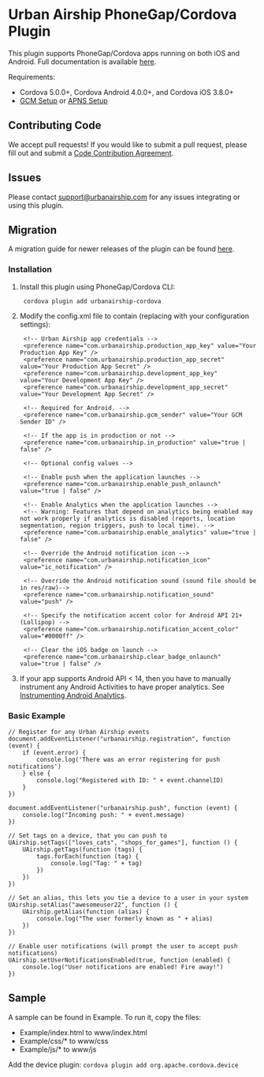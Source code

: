 # Urban Airship PhoneGap/Cordova Plugin

This plugin supports PhoneGap/Cordova apps running on both iOS and Android. Full documentation is
available [here](http://docs.urbanairship.com/platform/phonegap.html).

Requirements:
 - Cordova 5.0.0+, Cordova Android 4.0.0+, and Cordova iOS 3.8.0+
 - [GCM Setup](http://docs.urbanairship.com/platform/android.html#gcm-setup) or [APNS Setup](http://docs.urbanairship.com/platform/ios.html#apple-setup)

## Contributing Code

We accept pull requests! If you would like to submit a pull request, please fill out and submit a
[Code Contribution Agreement](http://urbanairship.com/legal/contribution-agreement/).

## Issues

Please contact support@urbanairship.com for any issues integrating or using this plugin.

## Migration

A migration guide for newer releases of the plugin can be found [here](MIGRATION.md).

### Installation

1. Install this plugin using PhoneGap/Cordova CLI:

        cordova plugin add urbanairship-cordova

2. Modify the config.xml file to contain (replacing with your configuration settings):

        <!-- Urban Airship app credentials -->
        <preference name="com.urbanairship.production_app_key" value="Your Production App Key" />
        <preference name="com.urbanairship.production_app_secret" value="Your Production App Secret" />
        <preference name="com.urbanairship.development_app_key" value="Your Development App Key" />
        <preference name="com.urbanairship.development_app_secret" value="Your Development App Secret" />

        <!-- Required for Android. -->
        <preference name="com.urbanairship.gcm_sender" value="Your GCM Sender ID" />

        <!-- If the app is in production or not -->
        <preference name="com.urbanairship.in_production" value="true | false" />

        <!-- Optional config values -->

        <!-- Enable push when the application launches -->
        <preference name="com.urbanairship.enable_push_onlaunch" value="true | false" />
		
        <!-- Enable Analytics when the application launches -->
        <!-- Warning: Features that depend on analytics being enabled may not work properly if analytics is disabled (reports, location segmentation, region triggers, push to local time). -->
        <preference name="com.urbanairship.enable_analytics" value="true | false" />

        <!-- Override the Android notification icon -->
        <preference name="com.urbanairship.notification_icon" value="ic_notification" />
    
        <!-- Override the Android notification sound (sound file should be in res/raw)-->
        <preference name="com.urbanairship.notification_sound" value="push" />

        <!-- Specify the notification accent color for Android API 21+ (Lollipop) -->
        <preference name="com.urbanairship.notification_accent_color" value="#0000ff" />

        <!-- Clear the iOS badge on launch -->
        <preference name="com.urbanairship.clear_badge_onlaunch" value="true | false" />


3. If your app supports Android API < 14, then you have to manually instrument any Android Activities to have proper analytics.
See [Instrumenting Android Analytics](http://docs.urbanairship.com/build/android_features.html#setting-up-analytics-minor-assembly-required).

### Basic Example
    
    // Register for any Urban Airship events
    document.addEventListener("urbanairship.registration", function (event) {
        if (event.error) {
            console.log('There was an error registering for push notifications')
        } else {
            console.log("Registered with ID: " + event.channelID)
        } 
    })

    document.addEventListener("urbanairship.push", function (event) {
        console.log("Incoming push: " + event.message)
    })

    // Set tags on a device, that you can push to
    UAirship.setTags(["loves_cats", "shops_for_games"], function () {
        UAirship.getTags(function (tags) {
            tags.forEach(function (tag) {
                console.log("Tag: " + tag)
            })
        })
    })

    // Set an alias, this lets you tie a device to a user in your system
    UAirship.setAlias("awesomeuser22", function () {
        UAirship.getAlias(function (alias) {
            console.log("The user formerly known as " + alias)
        })
    })

    // Enable user notifications (will prompt the user to accept push notifications)
    UAirship.setUserNotificationsEnabled(true, function (enabled) {
        console.log("User notifications are enabled! Fire away!")
    })

## Sample

A sample can be found in Example. To run it, copy the files:
- Example/index.html to www/index.html
- Example/css/* to www/css
- Example/js/* to www/js

Add the device plugin: `cordova plugin add org.apache.cordova.device`


